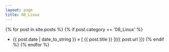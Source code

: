 ```yaml
---
layout: page
title: 08_Linux
---
```

{% for post in site.posts %}
  {% if post.category == '08_Linux' %}
  * {{ post.date | date_to_string }} &raquo; [ {{ post.title }} ]({{ post.url }})
  {% endif %}
{% endfor %}
